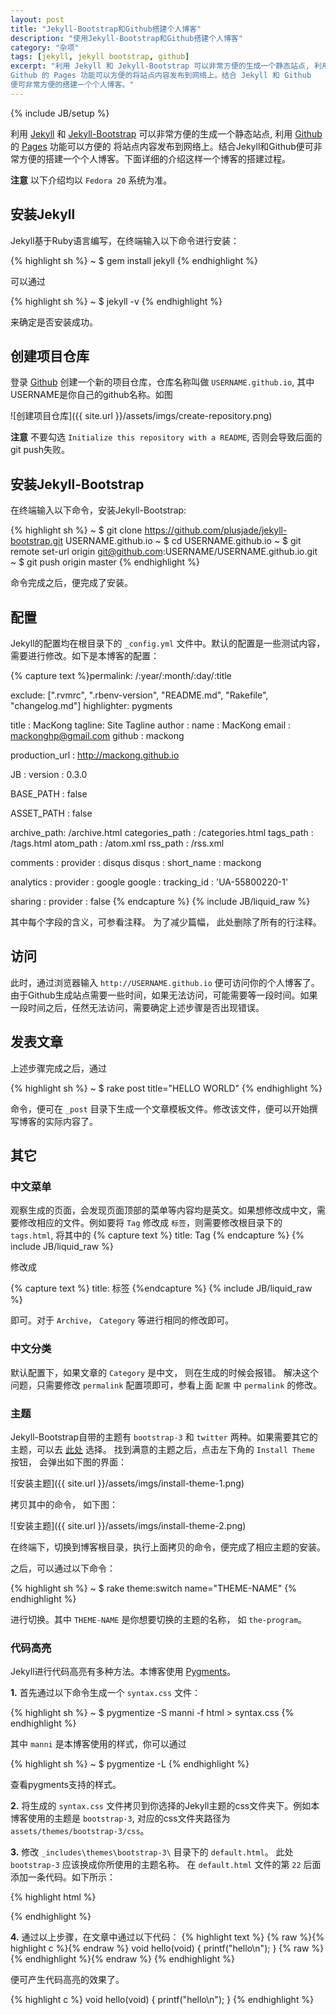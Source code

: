 ```yaml
---
layout: post
title: "Jekyll-Bootstrap和Github搭建个人博客"
description: "使用Jekyll-Bootstrap和Github搭建个人博客"
category: "杂项"
tags: [jekyll, jekyll bootstrap, github]
excerpt: "利用 Jekyll 和 Jekyll-Bootstrap 可以非常方便的生成一个静态站点, 利用
Github 的 Pages 功能可以方便的将站点内容发布到网络上。结合 Jekyll 和 Github
便可非常方便的搭建一个个人博客。"
---
```

{% include JB/setup %}

利用 [Jekyll](http://jekyllrb.com) 和 [Jekyll-Bootstrap](http://jekyllbootstrap.com) 可以非常方便的生成一个静态站点, 利用 [Github](https://github.com) 的 [Pages](https:/pages.github.com) 功能可以方便的
将站点内容发布到网络上。结合Jekyll和Github便可非常方便的搭建一个个人博客。下面详细的介绍这样一个博客的搭建过程。

**注意** 以下介绍均以 `Fedora 20` 系统为准。

## 安装Jekyll
Jekyll基于Ruby语言编写，在终端输入以下命令进行安装：

{% highlight sh %}
~ $ gem install jekyll
{% endhighlight %}

可以通过

{% highlight sh %}
~ $ jekyll -v
{% endhighlight %}

来确定是否安装成功。

## 创建项目仓库
登录 [Github](https://github.com/login) 创建一个新的项目仓库，仓库名称叫做 `USERNAME.github.io`, 其中USERNAME是你自己的github名称。如图

<div class="img-center" markdown="1">
![创建项目仓库]({{ site.url }}/assets/imgs/create-repository.png)
</div>

**注意** 不要勾选 `Initialize this repository with a README`, 否则会导致后面的git push失败。

## 安装Jekyll-Bootstrap
在终端输入以下命令，安装Jekyll-Bootstrap:

{% highlight sh %}
~ $ git clone https://github.com/plusjade/jekyll-bootstrap.git USERNAME.github.io
~ $ cd USERNAME.github.io
~ $ git remote set-url origin git@github.com:USERNAME/USERNAME.github.io.git
~ $ git push origin master
{% endhighlight %}

命令完成之后，便完成了安装。

## 配置
Jekyll的配置均在根目录下的 `_config.yml` 文件中。默认的配置是一些测试内容，需要进行修改。如下是本博客的配置：

{% capture text %}permalink: /:year/:month/:day/:title 

exclude: [".rvmrc", ".rbenv-version", "README.md", "Rakefile", "changelog.md"]
highlighter: pygments

title : MacKong
tagline: Site Tagline
author :
  name : MacKong
  email : mackonghp@gmail.com
  github : mackong

production_url : http://mackong.github.io

JB :
  version : 0.3.0

  BASE_PATH : false

  ASSET_PATH : false

  archive_path: /archive.html
  categories_path : /categories.html
  tags_path : /tags.html
  atom_path : /atom.xml
  rss_path : /rss.xml

  comments :
    provider : disqus
    disqus :
      short_name : mackong
   
  analytics :
    provider : google 
    google : 
        tracking_id : 'UA-55800220-1'

  sharing :
    provider : false
{% endcapture %}
{% include JB/liquid_raw %}

其中每个字段的含义，可参看注释。 为了减少篇幅， 此处删除了所有的行注释。

## 访问
此时，通过浏览器输入 `http://USERNAME.github.io` 便可访问你的个人博客了。由于Github生成站点需要一些时间，如果无法访问，可能需要等一段时间。如果一段时间之后，任然无法访问，需要确定上述步骤是否出现错误。

## 发表文章
上述步骤完成之后，通过

{% highlight sh %}
~ $ rake post title="HELLO WORLD"
{% endhighlight %}

命令，便可在 `_post` 目录下生成一个文章模板文件。修改该文件，便可以开始撰写博客的实际内容了。

## 其它

### 中文菜单
观察生成的页面，会发现页面顶部的菜单等内容均是英文。如果想修改成中文，需要修改相应的文件。例如要将 `Tag` 修改成 `标签`，则需要修改根目录下的 `tags.html`, 将其中的
{% capture text %} title: Tag
{% endcapture %}
{% include JB/liquid_raw %}

修改成

{% capture text %} title: 标签
{%endcapture %}
{% include JB/liquid_raw %}

即可。对于 `Archive`， `Category` 等进行相同的修改即可。

### 中文分类
默认配置下，如果文章的 `Category` 是中文， 则在生成的时候会报错。 解决这个问题，只需要修改 `permalink` 配置项即可，参看上面 `配置` 中 `permalink` 的修改。

### 主题
Jekyll-Bootstrap自带的主题有 `bootstrap-3` 和 `twitter` 两种。如果需要其它的主题，可以去 [此处](http://themes.jekyllbootstrap.com/) 选择。
找到满意的主题之后，点击左下角的 `Install Theme` 按钮， 会弹出如下图的界面：

<div class="img-center" markdown="1">
![安装主题]({{ site.url }}/assets/imgs/install-theme-1.png)
</div>

拷贝其中的命令， 如下图：

<div class="img-center" markdown="1">
![安装主题]({{ site.url }}/assets/imgs/install-theme-2.png)
</div>

在终端下，切换到博客根目录，执行上面拷贝的命令，便完成了相应主题的安装。

之后，可以通过以下命令：

{% highlight sh %}
~ $ rake theme:switch name="THEME-NAME"
{% endhighlight %}

进行切换。其中 `THEME-NAME` 是你想要切换的主题的名称， 如 `the-program`。

### 代码高亮
Jekyll进行代码高亮有多种方法。本博客使用 [Pygments](http://pygments.org)。

**1.**
首先通过以下命令生成一个 `syntax.css` 文件：

{% highlight sh %}
~ $ pygmentize -S manni -f html > syntax.css
{% endhighlight %}

其中 `manni` 是本博客使用的样式，你可以通过

{% highlight sh %}
~ $ pygmentize -L
{% endhighlight %}

查看pygments支持的样式。

**2.**
将生成的 `syntax.css` 文件拷贝到你选择的Jekyll主题的css文件夹下。例如本博客使用的主题是 `bootstrap-3`, 对应的css文件夹路径为
 `assets/themes/bootstrap-3/css`。

**3.**
修改 `_includes\themes\bootstrap-3\` 目录下的 `default.html`。 此处 `bootstrap-3` 应该换成你所使用的主题名称。
在 `default.html` 文件的第 `22` 后面添加一条代码。如下所示：

{% highlight html %}
<!-- Custom styles -->
<link href="{% raw %}{{ ASSET_PATH }}{% endraw %}/css/style.css?body=1" rel="stylesheet" type="text/css" media="all">

<link href="{% raw %}{{ ASSET_PATH }}{% endraw %}/css/syntax.css" rel="stylesheet" type="text/css" media="all">

<!-- HTML5 Shim and Respond.js IE8 support of HTML5 elements and media queries -->
{% endhighlight %}

**4.**
通过以上步骤，在文章中通过以下代码：
{% highlight text %}
{% raw %}{% highlight c %}{% endraw %}
void hello(void)
{
    printf("hello\n");
}
{% raw %}{% endhighlight %}{% endraw %}
{% endhighlight %}

便可产生代码高亮的效果了。

{% highlight c %}
void hello(void)
{
    printf("hello\n");
}
{% endhighlight %}
